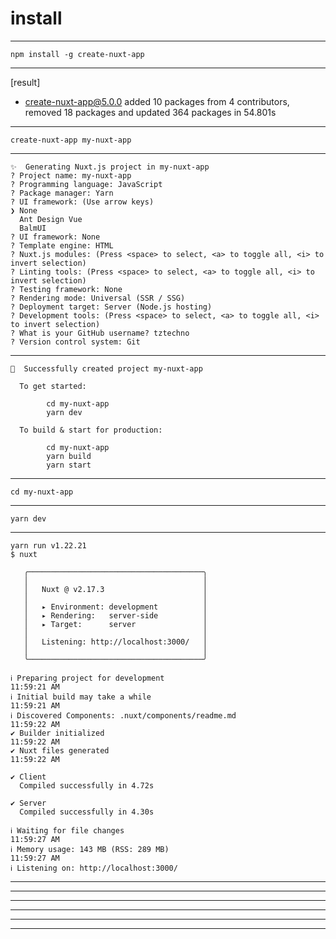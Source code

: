 
# install
----------------------------------------
```
npm install -g create-nuxt-app
```
----------------------------------------
[result]
+ create-nuxt-app@5.0.0
added 10 packages from 4 contributors, removed 18 packages and updated 364 packages in 54.801s
----------------------------------------
```
create-nuxt-app my-nuxt-app
```
----------------------------------------
```
✨  Generating Nuxt.js project in my-nuxt-app
? Project name: my-nuxt-app
? Programming language: JavaScript
? Package manager: Yarn
? UI framework: (Use arrow keys)
❯ None 
  Ant Design Vue 
  BalmUI 
? UI framework: None
? Template engine: HTML
? Nuxt.js modules: (Press <space> to select, <a> to toggle all, <i> to invert selection)
? Linting tools: (Press <space> to select, <a> to toggle all, <i> to invert selection)
? Testing framework: None
? Rendering mode: Universal (SSR / SSG)
? Deployment target: Server (Node.js hosting)
? Development tools: (Press <space> to select, <a> to toggle all, <i> to invert selection)
? What is your GitHub username? tztechno
? Version control system: Git
```
----------------------------------------
```
🎉  Successfully created project my-nuxt-app

  To get started:

        cd my-nuxt-app
        yarn dev

  To build & start for production:

        cd my-nuxt-app
        yarn build
        yarn start
```
----------------------------------------
```
cd my-nuxt-app
```
----------------------------------------
```
yarn dev
```
----------------------------------------
```
yarn run v1.22.21
$ nuxt

   ╭───────────────────────────────────────╮
   │                                       │
   │   Nuxt @ v2.17.3                      │
   │                                       │
   │   ▸ Environment: development          │
   │   ▸ Rendering:   server-side          │
   │   ▸ Target:      server               │
   │                                       │
   │   Listening: http://localhost:3000/   │
   │                                       │
   ╰───────────────────────────────────────╯

ℹ Preparing project for development                                                                            11:59:21 AM
ℹ Initial build may take a while                                                                               11:59:21 AM
ℹ Discovered Components: .nuxt/components/readme.md                                                            11:59:22 AM
✔ Builder initialized                                                                                          11:59:22 AM
✔ Nuxt files generated                                                                                         11:59:22 AM

✔ Client
  Compiled successfully in 4.72s

✔ Server
  Compiled successfully in 4.30s

ℹ Waiting for file changes                                                                                     11:59:27 AM
ℹ Memory usage: 143 MB (RSS: 289 MB)                                                                           11:59:27 AM
ℹ Listening on: http://localhost:3000/       

```
----------------------------------------
----------------------------------------
----------------------------------------
----------------------------------------
----------------------------------------
----------------------------------------
